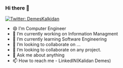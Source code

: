 ### Hi there 👋

[![Twitter: DemesKalkidan](https://img.shields.io/twitter/follow/DemesKalkidan?style=social)](https://twitter.com/DemesKalkidan)
<!--
**kalkidan999/kalkidan999** is a ✨ _special_ ✨ repository because its `README.md` (this file) appears on your GitHub profile.

Here are some ideas to get you started:
-->
- 😄 I’m Computer Engineer
- 🔭 I’m currently working on Information Managment
- 🌱 I’m currently learning Software Engineering
- 👯 I’m looking to collaborate on ...
- 🤔 I’m looking to collaborate on any project.
- 💬 Ask me about anything 
- 📫 How to reach me - LinkedIN(Kalidan Demes)


